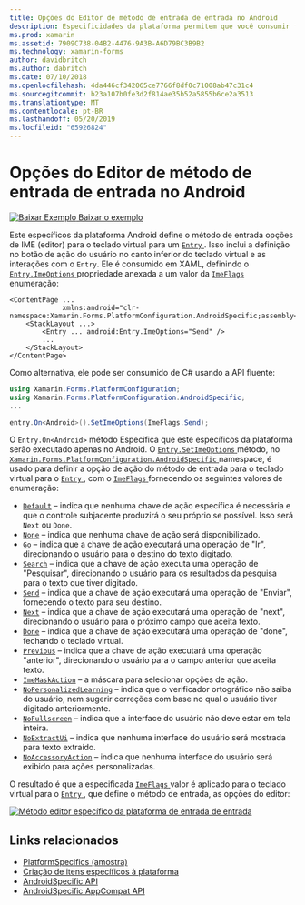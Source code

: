 ```yaml
---
title: Opções do Editor de método de entrada de entrada no Android
description: Especificidades da plataforma permitem que você consumir funcionalidade só está disponível em uma plataforma específica, sem implementar renderizadores personalizados ou efeitos. Este artigo explica como utilizar o Android específicos da plataforma que define o método de entrada de opções do editor para o teclado virtual para uma entrada.
ms.prod: xamarin
ms.assetid: 7909C738-04B2-4476-9A3B-A6D79BC3B9B2
ms.technology: xamarin-forms
author: davidbritch
ms.author: dabritch
ms.date: 07/10/2018
ms.openlocfilehash: 4da446cf342065ce7766f8df0c71008ab47c31c4
ms.sourcegitcommit: b23a107b0fe3d2f814ae35b52a5855b6ce2a3513
ms.translationtype: MT
ms.contentlocale: pt-BR
ms.lasthandoff: 05/20/2019
ms.locfileid: "65926824"
---
```

# <a name="entry-input-method-editor-options-on-android"></a>Opções do Editor de método de entrada de entrada no Android

[![Baixar Exemplo](~/media/shared/download.png) Baixar o exemplo](https://developer.xamarin.com/samples/xamarin-forms/UserInterface/PlatformSpecifics/)

Este específicos da plataforma Android define o método de entrada opções de IME (editor) para o teclado virtual para um [ `Entry` ](xref:Xamarin.Forms.Entry). Isso inclui a definição no botão de ação do usuário no canto inferior do teclado virtual e as interações com o `Entry`. Ele é consumido em XAML, definindo o [ `Entry.ImeOptions` ](xref:Xamarin.Forms.PlatformConfiguration.AndroidSpecific.Entry.ImeOptionsProperty) propriedade anexada a um valor da [ `ImeFlags` ](xref:Xamarin.Forms.PlatformConfiguration.AndroidSpecific.ImeFlags) enumeração:

```xaml
<ContentPage ...
             xmlns:android="clr-namespace:Xamarin.Forms.PlatformConfiguration.AndroidSpecific;assembly=Xamarin.Forms.Core">
    <StackLayout ...>
        <Entry ... android:Entry.ImeOptions="Send" />
        ...
    </StackLayout>
</ContentPage>
```

Como alternativa, ele pode ser consumido de C# usando a API fluente:

```csharp
using Xamarin.Forms.PlatformConfiguration;
using Xamarin.Forms.PlatformConfiguration.AndroidSpecific;
...

entry.On<Android>().SetImeOptions(ImeFlags.Send);
```

O `Entry.On<Android>` método Especifica que este específicos da plataforma serão executado apenas no Android. O [ `Entry.SetImeOptions` ](xref:Xamarin.Forms.PlatformConfiguration.AndroidSpecific.Entry.SetImeOptions(Xamarin.Forms.IPlatformElementConfiguration{Xamarin.Forms.PlatformConfiguration.Android,Xamarin.Forms.Entry},Xamarin.Forms.PlatformConfiguration.AndroidSpecific.ImeFlags)) método, no [ `Xamarin.Forms.PlatformConfiguration.AndroidSpecific` ](xref:Xamarin.Forms.PlatformConfiguration.AndroidSpecific) namespace, é usado para definir a opção de ação do método de entrada para o teclado virtual para o [ `Entry` ](xref:Xamarin.Forms.Entry), com o [ `ImeFlags` ](xref:Xamarin.Forms.PlatformConfiguration.AndroidSpecific.ImeFlags) fornecendo os seguintes valores de enumeração:

- [`Default`](xref:Xamarin.Forms.PlatformConfiguration.AndroidSpecific.ImeFlags.Default) – indica que nenhuma chave de ação específica é necessária e que o controle subjacente produzirá o seu próprio se possível. Isso será `Next` ou `Done`.
- [`None`](xref:Xamarin.Forms.PlatformConfiguration.AndroidSpecific.ImeFlags.None) – indica que nenhuma chave de ação será disponibilizado.
- [`Go`](xref:Xamarin.Forms.PlatformConfiguration.AndroidSpecific.ImeFlags.Go) – indica que a chave de ação executará uma operação de "Ir", direcionando o usuário para o destino do texto digitado.
- [`Search`](xref:Xamarin.Forms.PlatformConfiguration.AndroidSpecific.ImeFlags.Search) – indica que a chave de ação executa uma operação de "Pesquisar", direcionando o usuário para os resultados da pesquisa para o texto que tiver digitado.
- [`Send`](xref:Xamarin.Forms.PlatformConfiguration.AndroidSpecific.ImeFlags.Send) – indica que a chave de ação executará uma operação de "Enviar", fornecendo o texto para seu destino.
- [`Next`](xref:Xamarin.Forms.PlatformConfiguration.AndroidSpecific.ImeFlags.Next) – indica que a chave de ação executará uma operação de "next", direcionando o usuário para o próximo campo que aceita texto.
- [`Done`](xref:Xamarin.Forms.PlatformConfiguration.AndroidSpecific.ImeFlags.Done) – indica que a chave de ação executará uma operação de "done", fechando o teclado virtual.
- [`Previous`](xref:Xamarin.Forms.PlatformConfiguration.AndroidSpecific.ImeFlags.Previous) – indica que a chave de ação executará uma operação "anterior", direcionando o usuário para o campo anterior que aceita texto.
- [`ImeMaskAction`](xref:Xamarin.Forms.PlatformConfiguration.AndroidSpecific.ImeFlags.ImeMaskAction) – a máscara para selecionar opções de ação.
- [`NoPersonalizedLearning`](xref:Xamarin.Forms.PlatformConfiguration.AndroidSpecific.ImeFlags.NoPersonalizedLearning) – indica que o verificador ortográfico não saiba do usuário, nem sugerir correções com base no qual o usuário tiver digitado anteriormente.
- [`NoFullscreen`](xref:Xamarin.Forms.PlatformConfiguration.AndroidSpecific.ImeFlags.NoFullscreen) – indica que a interface do usuário não deve estar em tela inteira.
- [`NoExtractUi`](xref:Xamarin.Forms.PlatformConfiguration.AndroidSpecific.ImeFlags.NoExtractUi) – indica que nenhuma interface do usuário será mostrada para texto extraído.
- [`NoAccessoryAction`](xref:Xamarin.Forms.PlatformConfiguration.AndroidSpecific.ImeFlags.NoAccessoryAction) – indica que nenhuma interface do usuário será exibido para ações personalizadas.

O resultado é que a especificada [ `ImeFlags` ](xref:Xamarin.Forms.PlatformConfiguration.AndroidSpecific.ImeFlags) valor é aplicado para o teclado virtual para o [ `Entry` ](xref:Xamarin.Forms.Entry), que define o método de entrada, as opções do editor:

[![Método editor específico da plataforma de entrada de entrada](entry-ime-options-images/entry-imeoptions.png "específicos de plataforma de editor de método de entrada de entrada")](entry-ime-options-images/entry-imeoptions-large.png#lightbox "específicos de plataforma de editor de método de entrada de entrada")

## <a name="related-links"></a>Links relacionados

- [PlatformSpecifics (amostra)](https://developer.xamarin.com/samples/xamarin-forms/UserInterface/PlatformSpecifics/)
- [Criação de itens específicos à plataforma](~/xamarin-forms/platform/platform-specifics/index.md#creating-platform-specifics)
- [AndroidSpecific API](xref:Xamarin.Forms.PlatformConfiguration.AndroidSpecific)
- [AndroidSpecific.AppCompat API](xref:Xamarin.Forms.PlatformConfiguration.AndroidSpecific.AppCompat)
